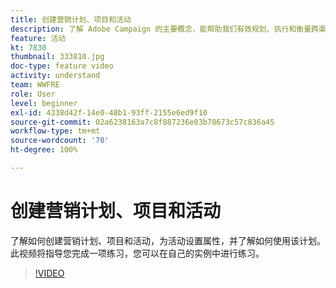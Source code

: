 ```yaml
---
title: 创建营销计划、项目和活动
description: 了解 Adobe Campaign 的主要概念，能帮助我们有效规划、执行和衡量跨渠道营销活动。
feature: 活动
kt: 7830
thumbnail: 333810.jpg
doc-type: feature video
activity: understand
team: WWFRE
role: User
level: beginner
exl-id: 4338d42f-14e0-48b1-93ff-2155e6ed9f10
source-git-commit: 02a6238163a7c8f887236e03b78673c57c836a45
workflow-type: tm+mt
source-wordcount: '70'
ht-degree: 100%

---
```


# 创建营销计划、项目和活动

了解如何创建营销计划、项目和活动，为活动设置属性，并了解如何使用该计划。
此视频将指导您完成一项练习，您可以在自己的实例中进行练习。

>[!VIDEO](https://video.tv.adobe.com/v/333810?quality=12)
